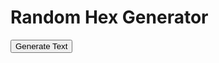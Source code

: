 <html>
  <head>
    <meta charset="UTF-8">
    <title>Random Text Generator</title>
  </head>
  <body>
    <h1>Random Hex Generator</h1>
    <button id="generate-button">Generate Text</button>
    <div id="output"></div>
    <script>
// Load the CSV files into arrays
const arcticCSV = fetch('/CSV/Monster - 01_Arctic.csv').then(response => response.text());
const desertCSV = fetch('/CSV/Monster - 02_Desert.csv').then(response => response.text());
const forestCSV = fetch('/CSV/Monster - 03_Forest.csv').then(response => response.text());
const hillsCSV = fetch('/CSV/Monster - 04_Hills.csv').then(response => response.text());
const jungleCSV = fetch('/CSV/Monster - 05_Jungle.csv').then(response => response.text());
const mountainCSV = fetch('/CSV/Monster - 06_Mountain.csv').then(response => response.text());
const plainsCSV = fetch('/CSV/Monster - 07_Plains.csv').then(response => response.text());
const swampCSV = fetch('/CSV/Monster - 08_Swamp.csv').then(response => response.text());
const cityCSV = fetch('/CSV/Monster - 09_City.csv').then(response => response.text());
const seaCSV = fetch('/CSV/Monster - 10_Sea.csv').then(response => response.text());
const gateCSV = fetch('/CSV/Monster - 11_Gate.csv').then(response => response.text());
const indexCSV = fetch('/CSV/Monster - Index.csv').then(response => response.text());

// Create a function to select a random Monster CSV file
function selectMonsterCSV() {
  const monsterCSVs = [arcticCSV, desertCSV, forestCSV, hillsCSV, jungleCSV, mountainCSV, plainsCSV, swampCSV, cityCSV, seaCSV];
  const randomIndex = Math.floor(Math.random() * monsterCSVs.length);
  return monsterCSVs[randomIndex];
}

// Create a function to concatenate random cells from a Monster CSV file
async function generateText() {
  const monsterCSV = await selectMonsterCSV();
  const monsterCSVRows = monsterCSV.split('\n');
  let concatenatedText = '';
  for (let i = 1; i < monsterCSVRows.length; i++) { // start loop at index 1
    const cells = monsterCSVRows[i].split(',');
    if (cells.length >= 16 && cells[4] !== '') {
      for (let j = 4; j < 16; j++) {
        if (cells[j] !== '') {
          concatenatedText += cells[j]+ ' ';
        }
      }
      concatenatedText += '.';
      if (Math.random() < 0.1) {
        const gateRows = (await gateCSV).split('\n');
        let gateText = '';
        for (let k = 0; k < gateRows.length; k++) {
          const gateCells = gateRows[k].split(',');
          if (gateCells.length >= 7 && gateCells[4] !== '') {
            for (let l = 4; l <= 7; l++) {
              if (gateCells[l] !== '') {
                gateText += gateCells[l] + ' ';
              }
            }
          }
        }
            concatenatedText += '\n\n' + gateText;
      }
    }
  }
  // Replace 4-digit sequences with values from the Index CSV file
  const indexCSVResponse = await fetch('/CSV/Monster - Index.csv');
  const indexCSVText = await indexCSVResponse.text();
  const indexCSVRows = indexCSVText.split('\n');
  for (let i = 0; i < indexCSVRows.length; i++) {
    const regex = new RegExp('\\b' + indexCSVRows[i].substring(0, 4) + '\\b', 'g');
    const indexRow = indexCSVRows.find(row => row.startsWith(indexCSVRows[i].substring(0, 4)));
    if (indexRow) {
      const indexCells = indexRow.split(',');
      for (let k = 31; k <= 36; k++) {
        if (indexCells[k] && indexCells[k].trim()) {
          concatenatedText = concatenatedText.replace(regex, indexCells[k].trim());
        }
      }
    }
  }
  return concatenatedText;
}
// Bind an event listener to a button
const button = document.querySelector('button');
button.addEventListener('click', async () => {
  const text = await generateText();
  const outputDiv = document.querySelector('#output');
  outputDiv.innerHTML = text;
});
    </script>
  </body>
</html>

